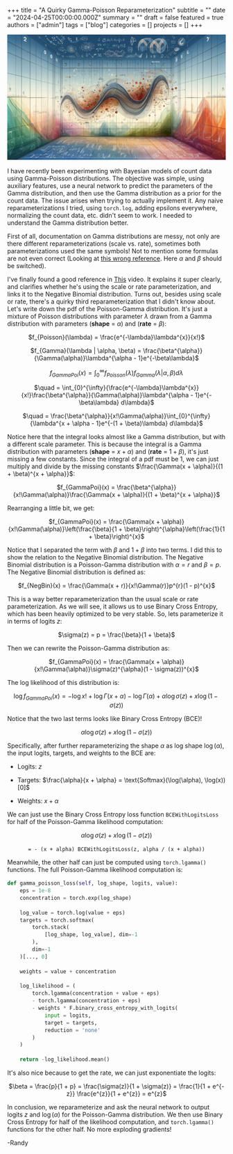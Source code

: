 +++
title = "A Quirky Gamma-Poisson Reparameterization"
subtitle = ""
date = "2024-04-25T00:00:00.000Z"
summary = ""
draft = false
featured = true
authors = ["admin"]
tags = ["blog"]
categories = []
projects = []
+++

<!-- Header Image here -->
![image](gamma-poisson.png)

I have recently been experimenting with Bayesian models of count data using Gamma-Poisson distributions. The objective was simple, using auxiliary features, use a neural network to predict the parameters of the Gamma distribution, and then use the Gamma distribution as a prior for the count data. The issue arises when trying to actually implement it. Any naive reparameterizations I tried, using `torch.log`, adding epsilons everywhere, normalizing the count data, etc. didn't seem to work. I needed to understand the Gamma distribution better.

First of all, documentation on Gamma distributions are messy, not only are there different reparameterizations (scale vs. rate), sometimes both parameterizations used the same symbols! Not to mention some formulas are not even correct (Looking at [this wrong reference](https://www.math.wm.edu/~leemis/chart/UDR/PDFs/Gammapoisson.pdf). Here $\alpha$ and $\beta$ should be switched).

I've finally found a good reference in [This](https://www.youtube.com/watch?v=B7pQpW6-id0) video. It explains it super clearly, and clarifies whether he's using the scale or rate parameterization, and links it to the Negative Binomial distribution. Turns out, besides using scale or rate, there's a quirky third reparameterization that I didn't know about. Let's write down the pdf of the Poisson-Gamma distribution. It's just a mixture of Poisson distributions with parameter $\lambda$ drawn from a Gamma distribution with parameters (**shape** = $\alpha$) and (**rate** = $\beta$):

<center>

$f_{Poisson}(\lambda) = \frac{e^{-\lambda}\lambda^{x}}{x!}$

$f_{Gamma}(\lambda | \alpha, \beta) = \frac{\beta^{\alpha}}{\Gamma(\alpha)}\lambda^{\alpha - 1}e^{-\beta\lambda}$

$f_{GammaPoi}(x) = \int_{0}^{\infty}{f_{Poisson}(\lambda)f_{Gamma}(\lambda | \alpha, \beta) d\lambda}$

$\quad = \int_{0}^{\infty}{\frac{e^{-\lambda}\lambda^{x}}{x!}\frac{\beta^{\alpha}}{\Gamma(\alpha)}\lambda^{\alpha - 1}e^{-\beta\lambda} d\lambda}$

$\quad = \frac{\beta^{\alpha}}{x!\Gamma(\alpha)}\int_{0}^{\infty}{\lambda^{x + \alpha - 1}e^{-(1 + \beta)\lambda} d\lambda}$

</center>

Notice here that the integral looks almost like a Gamma distribution, but with a different scale parameter. This is because the integral is a Gamma distribution with parameters (**shape** = $x + \alpha$) and (**rate** = $1 + \beta$), it's just missing a few constants. Since the integral of a pdf must be 1, we can just multiply and divide by the missing constants $\frac{\Gamma(x + \alpha)}{(1 + \beta)^{x + \alpha}}$:

<center>

$f_{GammaPoi}(x) = \frac{\beta^{\alpha}}{x!\Gamma(\alpha)}\frac{\Gamma(x + \alpha)}{(1 + \beta)^{x + \alpha}}$

</center>

Rearranging a little bit, we get:

<center>

$f_{GammaPoi}(x) = \frac{\Gamma(x + \alpha)}{x!\Gamma(\alpha)}\left(\frac{\beta}{1 + \beta}\right)^{\alpha}\left(\frac{1}{1 + \beta}\right)^{x}$

</center>

Notice that I separated the term with $\beta$ and $1 + \beta$ into two terms. I did this to show the relation to the Negative Binomial distribution. The Negative Binomial distribution is a Poisson-Gamma distribution with $\alpha = r$ and $\beta = p$. The Negative Binomial distribution is defined as:

<center>

$f_{NegBin}(x) = \frac{\Gamma(x + r)}{x!\Gamma(r)}p^{r}(1 - p)^{x}$

</center>

This is a way better reparameterization than the usual scale or rate parameterization. As we will see, it allows us to use Binary Cross Entropy, which has been heavily optimized to be very stable. So, lets parameterize it in terms of logits $z$:

<center>

$\sigma(z) = p = \frac{\beta}{1 + \beta}$

</center>

Then we can rewrite the Poisson-Gamma distribution as:

<center>

$f_{GammaPoi}(x) = \frac{\Gamma(x + \alpha)}{x!\Gamma(\alpha)}\sigma(z)^{\alpha}(1 - \sigma(z))^{x}$

</center>

The log likelihood of this distribution is:

<center>

$\log{f_{GammaPoi}(x)} = - \log{x!} + \log{\Gamma(x + \alpha)} - \log{\Gamma(\alpha)} + \alpha\log{\sigma(z)} + x\log{(1 - \sigma(z))}$

</center>

Notice that the two last terms looks like Binary Cross Entropy (BCE)!

<center>

$\alpha\log{\sigma(z)} + x\log{(1 - \sigma(z))}$

</center>

Specifically, after further reparameterizing the shape $\alpha$ as log shape $\log(\alpha)$, the input logits, targets, and weights to the BCE are:

- Logits: $z$

- Targets: $\frac{\alpha}{x + \alpha} = \text{Softmax}(\log(\alpha), \log(x))[0]$

- Weights: $x + \alpha$

We can just use the Binary Cross Entropy loss function `BCEWithLogitsLoss` for half of the Poisson-Gamma likelihood computation:

<center>

$\alpha\log{\sigma(z)} + x\log{(1 - \sigma(z))}$ 

`= - (x + alpha) BCEWithLogitsLoss(z, alpha / (x + alpha))`

</center>

Meanwhile, the other half can just be computed using `torch.lgamma()` functions. The full Poisson-Gamma likelihood computation is:

```python
def gamma_poisson_loss(self, log_shape, logits, value):
    eps = 1e-8
    concentration = torch.exp(log_shape)
    
    log_value = torch.log(value + eps)
    targets = torch.softmax(
        torch.stack(
            [log_shape, log_value], dim=-1
        ), 
        dim=-1
    )[..., 0]
    
    weights = value + concentration
    
    log_likelihood = (
        torch.lgamma(concentration + value + eps)
        - torch.lgamma(concentration + eps)
        - weights * F.binary_cross_entropy_with_logits(
            input = logits,
            target = targets,
            reduction = 'none'
        )
    )
    
    return -log_likelihood.mean()
```

It's also nice because to get the rate, we can just exponentiate the logits:

<center>

$\beta = \frac{p}{1 + p} = \frac{\sigma(z)}{1 + \sigma(z)} = \frac{1}{1 + e^{-z}} \frac{e^{z}}{1 + e^{z}} = e^{z}$

</center>

 In conclusion, we reparameterize and ask the neural network to output logits $z$ and $\log(\alpha)$ for the Poisson-Gamma distribution. We then use Binary Cross Entropy for half of the likelihood computation, and `torch.lgamma()` functions for the other half. No more exploding gradients!

-Randy

